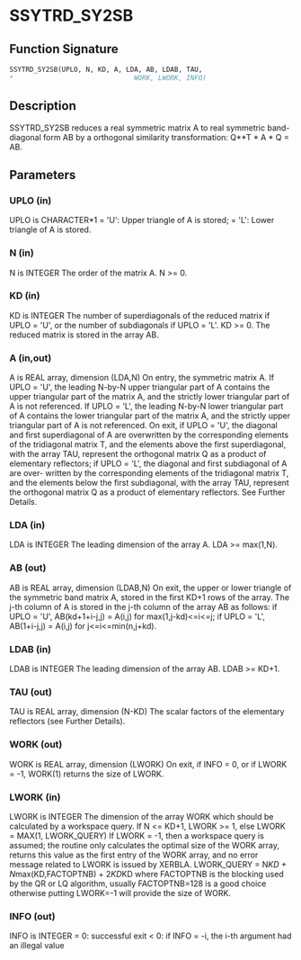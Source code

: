 # SSYTRD_SY2SB

## Function Signature

```fortran
SSYTRD_SY2SB(UPLO, N, KD, A, LDA, AB, LDAB, TAU, 
*                              WORK, LWORK, INFO)
```

## Description


 SSYTRD_SY2SB reduces a real symmetric matrix A to real symmetric
 band-diagonal form AB by a orthogonal similarity transformation:
 Q**T * A * Q = AB.

## Parameters

### UPLO (in)

UPLO is CHARACTER*1 = 'U': Upper triangle of A is stored; = 'L': Lower triangle of A is stored.

### N (in)

N is INTEGER The order of the matrix A. N >= 0.

### KD (in)

KD is INTEGER The number of superdiagonals of the reduced matrix if UPLO = 'U', or the number of subdiagonals if UPLO = 'L'. KD >= 0. The reduced matrix is stored in the array AB.

### A (in,out)

A is REAL array, dimension (LDA,N) On entry, the symmetric matrix A. If UPLO = 'U', the leading N-by-N upper triangular part of A contains the upper triangular part of the matrix A, and the strictly lower triangular part of A is not referenced. If UPLO = 'L', the leading N-by-N lower triangular part of A contains the lower triangular part of the matrix A, and the strictly upper triangular part of A is not referenced. On exit, if UPLO = 'U', the diagonal and first superdiagonal of A are overwritten by the corresponding elements of the tridiagonal matrix T, and the elements above the first superdiagonal, with the array TAU, represent the orthogonal matrix Q as a product of elementary reflectors; if UPLO = 'L', the diagonal and first subdiagonal of A are over- written by the corresponding elements of the tridiagonal matrix T, and the elements below the first subdiagonal, with the array TAU, represent the orthogonal matrix Q as a product of elementary reflectors. See Further Details.

### LDA (in)

LDA is INTEGER The leading dimension of the array A. LDA >= max(1,N).

### AB (out)

AB is REAL array, dimension (LDAB,N) On exit, the upper or lower triangle of the symmetric band matrix A, stored in the first KD+1 rows of the array. The j-th column of A is stored in the j-th column of the array AB as follows: if UPLO = 'U', AB(kd+1+i-j,j) = A(i,j) for max(1,j-kd)<=i<=j; if UPLO = 'L', AB(1+i-j,j) = A(i,j) for j<=i<=min(n,j+kd).

### LDAB (in)

LDAB is INTEGER The leading dimension of the array AB. LDAB >= KD+1.

### TAU (out)

TAU is REAL array, dimension (N-KD) The scalar factors of the elementary reflectors (see Further Details).

### WORK (out)

WORK is REAL array, dimension (LWORK) On exit, if INFO = 0, or if LWORK = -1, WORK(1) returns the size of LWORK.

### LWORK (in)

LWORK is INTEGER The dimension of the array WORK which should be calculated by a workspace query. If N <= KD+1, LWORK >= 1, else LWORK = MAX(1, LWORK_QUERY) If LWORK = -1, then a workspace query is assumed; the routine only calculates the optimal size of the WORK array, returns this value as the first entry of the WORK array, and no error message related to LWORK is issued by XERBLA. LWORK_QUERY = N*KD + N*max(KD,FACTOPTNB) + 2*KD*KD where FACTOPTNB is the blocking used by the QR or LQ algorithm, usually FACTOPTNB=128 is a good choice otherwise putting LWORK=-1 will provide the size of WORK.

### INFO (out)

INFO is INTEGER = 0: successful exit < 0: if INFO = -i, the i-th argument had an illegal value

